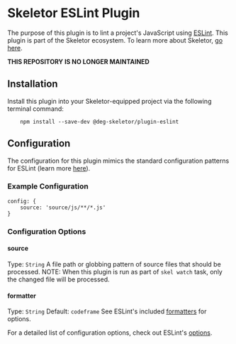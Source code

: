 # Skeletor ESLint Plugin

The purpose of this plugin is to lint a project's JavaScript using [ESLint](https://eslint.org/). This plugin is part of the Skeletor ecosystem. To learn more about Skeletor, [go here](https://github.com/deg-skeletor/skeletor-core).

**THIS REPOSITORY IS NO LONGER MAINTAINED**

## Installation
Install this plugin into your Skeletor-equipped project via the following terminal command: 
```
    npm install --save-dev @deg-skeletor/plugin-eslint
```

## Configuration

The configuration for this plugin mimics the standard configuration patterns for ESLint (learn more [here](https://eslint.org/docs/user-guide/configuring)).

### Example Configuration
```
config: {
    source: 'source/js/**/*.js'
}
```

### Configuration Options

#### source
Type: `String` 
A file path or globbing pattern of source files that should be processed. NOTE: When this plugin is run as part of `skel watch` task, only the changed file will be processed.

#### formatter 
Type: `String` 
Default: `codeframe` 
See ESLint's included [formatters](https://eslint.org/docs/user-guide/formatters/) for options.

For a detailed list of configuration options, check out ESLint's [options](https://eslint.org/docs/user-guide/configuring). 
